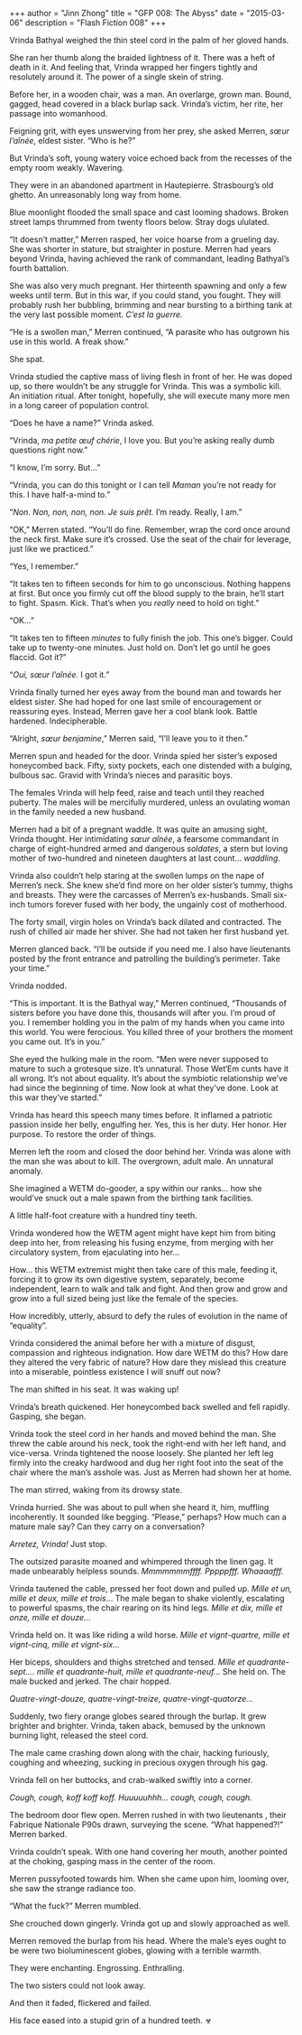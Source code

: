 +++
author = "Jinn Zhong"
title = "GFP 008: The Abyss"
date = "2015-03-06"
description = "Flash Fiction 008"
+++

Vrinda Bathyal weighed the thin steel cord in the palm of her gloved hands. 

She ran her thumb along the braided lightness of it. There was a heft of death in it. And feeling that, Vrinda wrapped her fingers tightly and resolutely around it. The power of a single skein of string.

Before her, in a wooden chair, was a man. An overlarge, grown man. Bound, gagged, head covered in a black burlap sack.  Vrinda’s victim, her rite, her passage into womanhood.

Feigning grit, with eyes unswerving from her prey, she asked Merren, _sœur l’aînée_, eldest sister.  “Who is he?”

But Vrinda’s soft, young watery voice echoed back from the recesses of the empty room weakly. Wavering. 

They were in an abandoned apartment in Hautepierre. Strasbourg’s old ghetto. An unreasonably long way from home.

Blue moonlight flooded the small space and cast looming shadows. Broken street lamps thrummed from twenty floors below. Stray dogs ululated.

“It doesn’t matter,” Merren rasped, her voice hoarse from a grueling day. She was shorter in stature, but straighter in posture. Merren had years beyond Vrinda, having achieved the rank of commandant, leading Bathyal’s fourth battalion.

She was also very much pregnant. Her thirteenth spawning and only a few weeks until term. But in this war, if you could stand, you fought. They will probably rush her bubbling, brimming and near bursting to a birthing tank at the very last possible moment. _C’est la guerre._

“He is a swollen man,” Merren continued, “A parasite who has outgrown his use in this world. A freak show.”

She spat.

Vrinda studied the captive mass of living flesh in front of her. He was doped up, so there wouldn’t be any struggle for Vrinda. This was a symbolic kill. An initiation ritual. After tonight, hopefully, she will execute many more men in a long career of population control.

“Does he have a name?” Vrinda asked.

“Vrinda, _ma petite œuf chérie_, I love you. But you’re asking really dumb questions right now.”

“I know, I’m sorry. But...”

“Vrinda, you can do this tonight or I can tell _Maman_ you’re not ready for this. I have half-a-mind to.”

“_Non. Non, non, non, non. Je suis prêt._ I’m ready. Really, I am.”

“OK,” Merren stated. “You’ll do fine. Remember, wrap the cord once around the neck first. Make sure it’s crossed. Use the seat of the chair for leverage, just like we practiced.”

“Yes, I remember.”

“It takes ten to fifteen seconds for him to go unconscious. Nothing happens at first. But once you firmly cut off the blood supply to the brain, he’ll start to fight. Spasm. Kick. That’s when you _really_ need to hold on tight.”

“OK...”

“It takes ten to fifteen _minutes_ to fully finish the job. This one’s bigger. Could take up to twenty-one minutes. Just hold on. Don’t let go until he goes flaccid. Got it?”

“_Oui, sœur l’aînée._ I got it.”

Vrinda finally turned her eyes away from the bound man and towards her eldest sister. She had hoped for one last smile of encouragement or reassuring eyes. Instead, Merren gave her a cool blank look. Battle hardened. Indecipherable.

“Alright, _sœur benjamine_,” Merren said, “I’ll leave you to it then.”

Merren spun and headed for the door. Vrinda spied her sister’s exposed honeycombed back. Fifty, sixty pockets, each one distended with a bulging, bulbous sac. Gravid with Vrinda’s nieces and parasitic boys.

The females Vrinda will help feed, raise and teach until they reached puberty. The males will be mercifully murdered, unless an ovulating woman in the family needed a new husband.

Merren had a bit of a pregnant waddle. It was quite an amusing sight, Vrinda thought. Her intimidating _sœur aînée_, a fearsome commandant in charge of eight-hundred armed and dangerous _soldates_, a stern but loving mother of two-hundred and nineteen daughters at last count... _waddling_.

Vrinda also couldn’t help staring at the swollen lumps on the nape of Merren’s neck. She knew she’d find more on her older sister’s tummy, thighs and breasts. They were the carcasses of Merren’s ex-husbands. Small six-inch tumors forever fused with her body, the ungainly cost of motherhood.

The forty small, virgin holes on Vrinda’s back dilated and contracted. The rush of chilled air made her shiver. She had not taken her first husband yet.

Merren glanced back. “I’ll be outside if you need me. I also have lieutenants posted by the front entrance and patrolling the building’s perimeter. Take your time.”

Vrinda nodded.

“This is important. It is the Bathyal way,” Merren continued, “Thousands of sisters before you have done this, thousands will after you. I’m proud of you. I remember holding you in the palm of my hands when you came into this world. You were ferocious. You killed three of your brothers the moment you came out. It’s in you.”

She eyed the hulking male in the room. “Men were never supposed to mature to such a grotesque size. It’s unnatural. Those Wet‘Em cunts have it all wrong. It’s not about equality. It’s about the symbiotic relationship we’ve had since the beginning of time. Now look at what they’ve done. Look at this war they’ve started.”

Vrinda has heard this speech many times before. It inflamed a patriotic passion inside her belly, engulfing her. Yes, this is her duty. Her honor. Her purpose. To restore the order of things.

Merren left the room and closed the door behind her. Vrinda was alone with the man she was about to kill. The overgrown, adult male. An unnatural anomaly. 

She imagined a WETM do-gooder, a spy within our ranks... how she would’ve snuck out a male spawn from the birthing tank facilities. 

A little half-foot creature with a hundred tiny teeth. 

Vrinda wondered how the WETM agent might have kept him from biting deep into her, from releasing his fusing enzyme, from merging with her circulatory system, from ejaculating into her...

How... this WETM extremist might then take care of this male, feeding it, forcing it to grow its own digestive system, separately, become independent, learn to walk and talk and fight. And then grow and grow and grow into a full sized being just like the female of the species.

How incredibly, utterly, absurd to defy the rules of evolution in the name of “equality”.

Vrinda considered the animal before her with a mixture of disgust, compassion and righteous indignation. How dare WETM do this? How dare they altered the very fabric of nature? How dare they mislead this creature into a miserable, pointless existence I will snuff out now?

The man shifted in his seat. It was waking up!

Vrinda’s breath quickened. Her honeycombed back swelled and fell rapidly. Gasping, she began. 

Vrinda took the steel cord in her hands and moved behind the man. She threw the cable around his neck, took the right-end with her left hand, and vice-versa. Vrinda tightened the noose loosely. She planted her left leg firmly into the creaky hardwood and dug her right foot into the seat of the chair where the man’s asshole was. Just as Merren had shown her at home.

The man stirred, waking from its drowsy state.

Vrinda hurried. She was about to pull when she heard it, him, muffling incoherently. It sounded like begging. “Please,” perhaps? How much can a mature male say? Can they carry on a conversation?

_Arretez, Vrinda!_ Just stop.

The outsized parasite moaned and whimpered through the linen gag. It made unbearably helpless sounds. _Mmmmmmmffff. Pppppfff. Whaaaafff._

Vrinda tautened the cable, pressed her foot down and pulled up. _Mille et un, mille et deux, mille et trois.._. The male began to shake violently, escalating to powerful spasms, the chair rearing on its hind legs. _Mille et dix, mille et onze, mille et douze..._

Vrinda held on. It was like riding a wild horse. _Mille et vignt-quartre, mille et vignt-cinq, mille et vignt-six..._

Her biceps, shoulders and thighs stretched and tensed. _Mille et quadrante-sept.... mille et quadrante-huit, mille et quadrante-neuf..._ She held on. The male bucked and jerked. The chair hopped.

_Quatre-vingt-douze, quatre-vingt-treize, quatre-vingt-quatorze..._

Suddenly, two fiery orange globes seared through the burlap. It grew brighter and brighter. Vrinda, taken aback, bemused by the unknown burning light, released the steel cord.

The male came crashing down along with the chair, hacking furiously, coughing and wheezing, sucking in precious oxygen through his gag.

Vrinda fell on her buttocks, and crab-walked swiftly into a corner.

_Cough, cough, koff koff koff. Huuuuuhhh... cough, cough, cough._

The bedroom door flew open. Merren rushed in with two lieutenants , their Fabrique Nationale P90s drawn, surveying the scene.
“What happened?!” Merren barked.

Vrinda couldn’t speak. With one hand covering her mouth, another pointed at the choking, gasping mass in the center of the room.

Merren pussyfooted towards him. When she came upon him, looming over, she saw the strange radiance too.

“What the fuck?” Merren mumbled.

She crouched down gingerly. Vrinda got up and slowly approached as well. 

Merren removed the burlap from his head. Where the male’s eyes ought to be were two bioluminescent globes, glowing with a terrible warmth. 

They were enchanting. Engrossing. Enthralling.

The two sisters could not look away.

And then it faded, flickered and failed. 

His face eased into a stupid grin of a hundred teeth. ☣

